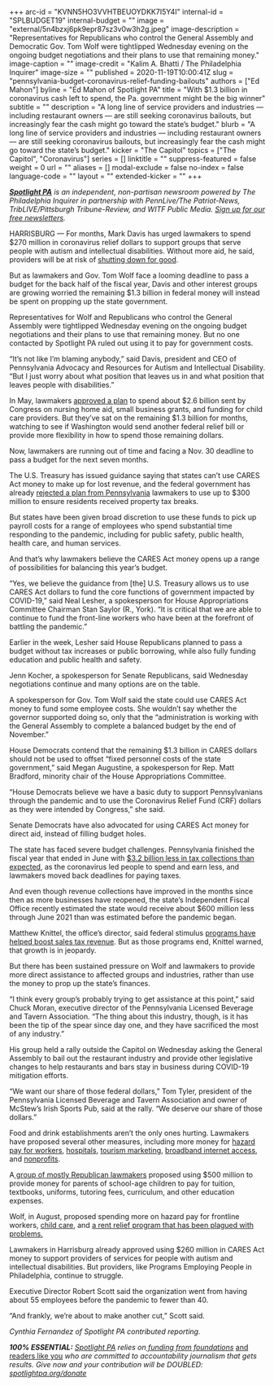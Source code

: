 +++
arc-id = "KVNN5HO3VVHTBEUOYDKK7I5Y4I"
internal-id = "SPLBUDGET19"
internal-budget = ""
image = "external/5n4bzxj6pk9epr87sz3v0w3h2g.jpeg"
image-description = "Representatives for Republicans who control the General Assembly and Democratic Gov. Tom Wolf were tightlipped Wednesday evening on the ongoing budget negotiations and their plans to use that remaining money."
image-caption = ""
image-credit = "Kalim A. Bhatti / The Philadelphia Inquirer"
image-size = ""
published = 2020-11-19T10:00:41Z
slug = "pennsylvania-budget-coronavirus-relief-funding-bailouts"
authors = ["Ed Mahon"]
byline = "Ed Mahon of Spotlight PA"
title = "With $1.3 billion in coronavirus cash left to spend, the Pa. government might be the big winner"
subtitle = ""
description = "A long line of service providers and industries — including restaurant owners — are still seeking coronavirus bailouts, but increasingly fear the cash might go toward the state’s budget."
blurb = "A long line of service providers and industries — including restaurant owners — are still seeking coronavirus bailouts, but increasingly fear the cash might go toward the state’s budget."
kicker = "The Capitol"
topics = ["The Capitol", "Coronavirus"]
series = []
linktitle = ""
suppress-featured = false
weight = 0
url = ""
aliases = []
modal-exclude = false
no-index = false
language-code = ""
layout = ""
extended-kicker = ""
+++

<a href="https://www.spotlightpa.org/"><i><b>Spotlight PA</b></i></a><i> is an independent, non-partisan newsroom powered by The Philadelphia Inquirer in partnership with PennLive/The Patriot-News, TribLIVE/Pittsburgh Tribune-Review, and WITF Public Media. </i><a href="https://www.spotlightpa.org/newsletters"><i>Sign up for our free newsletters</i></a><i>.</i>

HARRISBURG — For months, Mark Davis has urged lawmakers to spend $270 million in coronavirus relief dollars to support groups that serve people with autism and intellectual disabilities. Without more aid, he said, providers will be at risk of <a href="https://www.spotlightpa.org/news/2020/09/pa-coronavirus-budget-human-services-mental-health-cuts-fear/">shutting down for good</a>.

But as lawmakers and Gov. Tom Wolf face a looming deadline to pass a budget for the back half of the fiscal year, Davis and other interest groups are growing worried the remaining $1.3 billion in federal money will instead be spent on propping up the state government.

Representatives for Wolf and Republicans who control the General Assembly were tightlipped Wednesday evening on the ongoing budget negotiations and their plans to use that remaining money. But no one contacted by Spotlight PA ruled out using it to pay for government costs.

“It’s not like I’m blaming anybody,” said Davis, president and CEO of Pennsylvania Advocacy and Resources for Autism and Intellectual Disability. “But I just worry about what position that leaves us in and what position that leaves people with disabilities.”

In May, lawmakers <a href="https://www.spotlightpa.org/news/2020/05/pennsylvania-short-term-budget-passes-wolf/">approved a plan</a> to spend about $2.6 billion sent by Congress on nursing home aid, small business grants, and funding for child care providers. But they’ve sat on the remaining $1.3 billion for months, watching to see if Washington would send another federal relief bill or provide more flexibility in how to spend those remaining dollars.

Now, lawmakers are running out of time and facing a Nov. 30 deadline to pass a budget for the next seven months.

<script src="https://www.spotlightpa.org/embed.js" async></script><div data-spl-embed-version="1" data-spl-src="https://www.spotlightpa.org/embeds/donate/?teaser_text=Spotlight%20PA%20provides%20essential%2C%20public-service%20journalism%20thanks%20to%20its%20dedicated%20and%20passionate%20members.%20%3Cb%3EJoin%20today%20and%20we'll%20DOUBLE%20your%20gift.%3C%2Fb%3E&cta_text=YES%2C%20DOUBLE%20MY%20GIFT&eyebrow_text=BECOME%20A%20MEMBER"></div>

The U.S. Treasury has issued guidance saying that states can’t use CARES Act money to make up for lost revenue, and the federal government has already <a href="https://www.spotlightpa.org/news/2020/11/pennsylvania-budget-property-tax-relief-coronavirus-relief-funding/">rejected a plan from Pennsylvania</a> lawmakers to use up to $300 million to ensure residents received property tax breaks.

But states have been given broad discretion to use these funds to pick up payroll costs for a range of employees who spend substantial time responding to the pandemic, including for public safety, public health, health care, and human services.

And that’s why lawmakers believe the CARES Act money opens up a range of possibilities for balancing this year’s budget.

“Yes, we believe the guidance from [the] U.S. Treasury allows us to use CARES Act dollars to fund the core functions of government impacted by COVID-19,” said Neal Lesher, a spokesperson for House Appropriations Committee Chairman Stan Saylor (R., York). “It is critical that we are able to continue to fund the front-line workers who have been at the forefront of battling the pandemic.”

Earlier in the week, Lesher said House Republicans planned to pass a budget without tax increases or public borrowing, while also fully funding education and public health and safety.

Jenn Kocher, a spokesperson for Senate Republicans, said Wednesday negotiations continue and many options are on the table.

A spokesperson for Gov. Tom Wolf said the state could use CARES Act money to fund some employee costs. She wouldn’t say whether the governor supported doing so, only that the “administration is working with the General Assembly to complete a balanced budget by the end of November.”

House Democrats contend that the remaining $1.3 billion in CARES dollars should not be used to offset “fixed personnel costs of the state government,” said Megan Augustine, a spokesperson for Rep. Matt Bradford, minority chair of the House Appropriations Committee.

“House Democrats believe we have a basic duty to support Pennsylvanians through the pandemic and to use the Coronavirus Relief Fund (CRF) dollars as they were intended by Congress,” she said.

Senate Democrats have also advocated for using CARES Act money for direct aid, instead of filling budget holes.

The state has faced severe budget challenges. Pennsylvania finished the fiscal year that ended in June with <a href="https://www.revenue.pa.gov/GeneralTaxInformation/News%20and%20Statistics/ReportsStats/MRR/Documents/2020/2020_06_mrr.pdf">$3.2 billion less in tax collections than expected</a>, as the coronavirus led people to spend and earn less, and lawmakers moved back deadlines for paying taxes.

And even though revenue collections have improved in the months since then as more businesses have reopened, the state’s Independent Fiscal Office recently estimated the state would receive about $600 million less through June 2021 than was estimated before the pandemic began.

Matthew Knittel, the office’s director, said federal stimulus <a href="https://www.youtube.com/watch?v=doYESRA1V_Y">programs have helped boost sales tax revenue</a>. But as those programs end, Knittel warned, that growth is in jeopardy.

But there has been sustained pressure on Wolf and lawmakers to provide more direct assistance to affected groups and industries, rather than use the money to prop up the state’s finances.

“I think every group’s probably trying to get assistance at this point,” said Chuck Moran, executive director of the Pennsylvania Licensed Beverage and Tavern Association. “The thing about this industry, though, is it has been the tip of the spear since day one, and they have sacrificed the most of any industry.”

His group held a rally outside the Capitol on Wednesday asking the General Assembly to bail out the restaurant industry and provide other legislative changes to help restaurants and bars stay in business during COVID-19 mitigation efforts.

“We want our share of those federal dollars,” Tom Tyler, president of the Pennsylvania Licensed Beverage and Tavern Association and owner of McStew’s Irish Sports Pub, said at the rally. “We deserve our share of those dollars.”

Food and drink establishments aren’t the only ones hurting. Lawmakers have proposed several other measures, including more money for <a href="https://www.legis.state.pa.us/cfdocs/Legis/CSM/showMemoPublic.cfm?chamber=H&SPick=20190&cosponId=32533">hazard pay for workers</a>, <a href="https://www.legis.state.pa.us/cfdocs/Legis/CSM/showMemoPublic.cfm?chamber=S&SPick=20190&cosponId=32069">hospitals</a>, <a href="https://www.legis.state.pa.us/cfdocs/Legis/CSM/showMemoPublic.cfm?chamber=H&SPick=20190&cosponId=32359">tourism marketing</a>, <a href="https://www.legis.state.pa.us/cfdocs/Legis/CSM/showMemoPublic.cfm?chamber=H&SPick=20190&cosponId=32181">broadband internet access</a>, and <a href="https://www.legis.state.pa.us/cfdocs/Legis/CSM/showMemoPublic.cfm?chamber=S&SPick=20190&cosponId=31997">nonprofits</a>.

<script src="https://www.spotlightpa.org/embed.js" async></script><div data-spl-embed-version="1" data-spl-src="https://www.spotlightpa.org/embeds/newsletter/"></div>

A<a href="https://www.legis.state.pa.us/cfdocs/billInfo/bill_history.cfm?syear=2019&sind=0&body=H&type=B&bn=2696"> group of mostly Republican lawmakers</a> proposed using $500 million to provide money for parents of school-age children to pay for tuition, textbooks, uniforms, tutoring fees, curriculum, and other education expenses.

Wolf, in August, proposed spending more on hazard pay for frontline workers, <a href="https://www.spotlightpa.org/news/2020/10/pa-child-care-center-closures-coronavirus-federal-aid/">child care</a>, and <a href="https://www.spotlightpa.org/news/2020/08/pa-evictions-ban-rental-assistance-program-coronavirus-flaws/">a rent relief program that has been plagued with problems.</a>

Lawmakers in Harrisburg already approved using $260 million in CARES Act money to support providers of services for people with autism and intellectual disabilities. But providers, like Programs Employing People in Philadelphia, continue to struggle.

Executive Director Robert Scott said the organization went from having about 55 employees before the pandemic to fewer than 40.

“And frankly, we’re about to make another cut,” Scott said.

<i>Cynthia Fernandez of Spotlight PA contributed reporting.</i>

<i><b>100% ESSENTIAL:</b></i><i> </i><a href="https://www.spotlightpa.org/"><i>Spotlight PA</i></a><i> relies on</i><a href="https://www.spotlightpa.org/support"><i> funding from foundations</i></a><i> </i><a href="https://www.spotlightpa.org/support">and readers like you</a><i> who are committed to accountability journalism that gets results. Give now and your contribution will be DOUBLED: </i><a href="http://spotlightpa.org/donate"><i>spotlightpa.org/donate</i></a>
